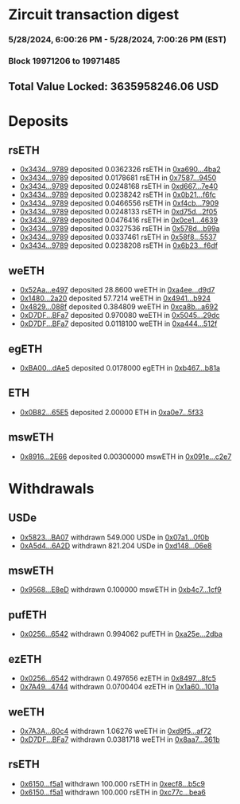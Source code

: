 # Zircuit transaction digest
### 5/28/2024, 6:00:26 PM - 5/28/2024, 7:00:26 PM (EST)
### Block 19971206 to 19971485

## Total Value Locked: 3635958246.06 USD

# Deposits
## rsETH
- [0x3434...9789](https://etherscan.io/address/0x34349c5569e7B846c3558961552D2202760A9789) deposited 0.0362326 rsETH in [0xa690...4ba2](https://etherscan.io/tx/0x34349c5569e7B846c3558961552D2202760A9789)
- [0x3434...9789](https://etherscan.io/address/0x34349c5569e7B846c3558961552D2202760A9789) deposited 0.0178681 rsETH in [0x7587...9450](https://etherscan.io/tx/0x34349c5569e7B846c3558961552D2202760A9789)
- [0x3434...9789](https://etherscan.io/address/0x34349c5569e7B846c3558961552D2202760A9789) deposited 0.0248168 rsETH in [0xd667...7e40](https://etherscan.io/tx/0x34349c5569e7B846c3558961552D2202760A9789)
- [0x3434...9789](https://etherscan.io/address/0x34349c5569e7B846c3558961552D2202760A9789) deposited 0.0238242 rsETH in [0x0b21...f6fc](https://etherscan.io/tx/0x34349c5569e7B846c3558961552D2202760A9789)
- [0x3434...9789](https://etherscan.io/address/0x34349c5569e7B846c3558961552D2202760A9789) deposited 0.0466556 rsETH in [0xf4cb...7909](https://etherscan.io/tx/0x34349c5569e7B846c3558961552D2202760A9789)
- [0x3434...9789](https://etherscan.io/address/0x34349c5569e7B846c3558961552D2202760A9789) deposited 0.0248133 rsETH in [0xd75d...2f05](https://etherscan.io/tx/0x34349c5569e7B846c3558961552D2202760A9789)
- [0x3434...9789](https://etherscan.io/address/0x34349c5569e7B846c3558961552D2202760A9789) deposited 0.0476416 rsETH in [0x0ce1...4639](https://etherscan.io/tx/0x34349c5569e7B846c3558961552D2202760A9789)
- [0x3434...9789](https://etherscan.io/address/0x34349c5569e7B846c3558961552D2202760A9789) deposited 0.0327536 rsETH in [0x578d...b99a](https://etherscan.io/tx/0x34349c5569e7B846c3558961552D2202760A9789)
- [0x3434...9789](https://etherscan.io/address/0x34349c5569e7B846c3558961552D2202760A9789) deposited 0.0337461 rsETH in [0x58f8...5537](https://etherscan.io/tx/0x34349c5569e7B846c3558961552D2202760A9789)
- [0x3434...9789](https://etherscan.io/address/0x34349c5569e7B846c3558961552D2202760A9789) deposited 0.0238208 rsETH in [0x6b23...f6df](https://etherscan.io/tx/0x34349c5569e7B846c3558961552D2202760A9789)
## weETH
- [0x52Aa...e497](https://etherscan.io/address/0x52Aa899454998Be5b000Ad077a46Bbe360F4e497) deposited 28.8600 weETH in [0xa4ee...d9d7](https://etherscan.io/tx/0x52Aa899454998Be5b000Ad077a46Bbe360F4e497)
- [0x1480...2a20](https://etherscan.io/address/0x14803de3ebaaEbF3E4739109bF56832E74B72a20) deposited 57.7214 weETH in [0x4941...b924](https://etherscan.io/tx/0x14803de3ebaaEbF3E4739109bF56832E74B72a20)
- [0x4829...088f](https://etherscan.io/address/0x4829598e758469943d6e554c98659E8c0AB8088f) deposited 0.384809 weETH in [0xca8b...a692](https://etherscan.io/tx/0x4829598e758469943d6e554c98659E8c0AB8088f)
- [0xD7DF...BFa7](https://etherscan.io/address/0xD7DF7E085214743530afF339aFC420c7c720BFa7) deposited 0.970080 weETH in [0x5045...29dc](https://etherscan.io/tx/0xD7DF7E085214743530afF339aFC420c7c720BFa7)
- [0xD7DF...BFa7](https://etherscan.io/address/0xD7DF7E085214743530afF339aFC420c7c720BFa7) deposited 0.0118100 weETH in [0xa444...512f](https://etherscan.io/tx/0xD7DF7E085214743530afF339aFC420c7c720BFa7)
## egETH
- [0xBA00...dAe5](https://etherscan.io/address/0xBA0043996FAccEc7Eb1B511B4597AC282CAedAe5) deposited 0.0178000 egETH in [0xb467...b81a](https://etherscan.io/tx/0xBA0043996FAccEc7Eb1B511B4597AC282CAedAe5)
## ETH
- [0x0B82...65E5](https://etherscan.io/address/0x0B82cF396DA1c0031A9EAA3459a36AC6bC5B65E5) deposited 2.00000 ETH in [0xa0e7...5f33](https://etherscan.io/tx/0x0B82cF396DA1c0031A9EAA3459a36AC6bC5B65E5)
## mswETH
- [0x8916...2E66](https://etherscan.io/address/0x89160773aef99145A3324345785Dfa1452AE2E66) deposited 0.00300000 mswETH in [0x091e...c2e7](https://etherscan.io/tx/0x89160773aef99145A3324345785Dfa1452AE2E66)
# Withdrawals
## USDe
- [0x5823...BA07](https://etherscan.io/address/0x5823327AE76c52Bf1cdccb5dF83D84f8DAc7BA07) withdrawn 549.000 USDe in [0x07a1...0f0b](https://etherscan.io/tx/0x5823327AE76c52Bf1cdccb5dF83D84f8DAc7BA07)
- [0xA5d4...6A2D](https://etherscan.io/address/0xA5d433Dd45d1e85220AdE473C4910a97b42f6A2D) withdrawn 821.204 USDe in [0xd148...06e8](https://etherscan.io/tx/0xA5d433Dd45d1e85220AdE473C4910a97b42f6A2D)
## mswETH
- [0x9568...E8eD](https://etherscan.io/address/0x956861A2fb44BD5675F370886782ebA599E1E8eD) withdrawn 0.100000 mswETH in [0xb4c7...1cf9](https://etherscan.io/tx/0x956861A2fb44BD5675F370886782ebA599E1E8eD)
## pufETH
- [0x0256...6542](https://etherscan.io/address/0x0256264AaAA40f6ec4E109eDd0f5dA476a686542) withdrawn 0.994062 pufETH in [0xa25e...2dba](https://etherscan.io/tx/0x0256264AaAA40f6ec4E109eDd0f5dA476a686542)
## ezETH
- [0x0256...6542](https://etherscan.io/address/0x0256264AaAA40f6ec4E109eDd0f5dA476a686542) withdrawn 0.497656 ezETH in [0x8497...8fc5](https://etherscan.io/tx/0x0256264AaAA40f6ec4E109eDd0f5dA476a686542)
- [0x7A49...4744](https://etherscan.io/address/0x7A493Be5c2ce014cD049Bf178a1ac0Db1B434744) withdrawn 0.0700404 ezETH in [0x1a60...101a](https://etherscan.io/tx/0x7A493Be5c2ce014cD049Bf178a1ac0Db1B434744)
## weETH
- [0x7A3A...60c4](https://etherscan.io/address/0x7A3A6FE2bDe4ae601804bBF951912E51C82060c4) withdrawn 1.06276 weETH in [0xd9f5...af72](https://etherscan.io/tx/0x7A3A6FE2bDe4ae601804bBF951912E51C82060c4)
- [0xD7DF...BFa7](https://etherscan.io/address/0xD7DF7E085214743530afF339aFC420c7c720BFa7) withdrawn 0.0381718 weETH in [0x8aa7...361b](https://etherscan.io/tx/0xD7DF7E085214743530afF339aFC420c7c720BFa7)
## rsETH
- [0x6150...f5a1](https://etherscan.io/address/0x61503aD92E94cA295926854b35dfced55797f5a1) withdrawn 100.000 rsETH in [0xecf8...b5c9](https://etherscan.io/tx/0x61503aD92E94cA295926854b35dfced55797f5a1)
- [0x6150...f5a1](https://etherscan.io/address/0x61503aD92E94cA295926854b35dfced55797f5a1) withdrawn 100.000 rsETH in [0xc77c...bea6](https://etherscan.io/tx/0x61503aD92E94cA295926854b35dfced55797f5a1)
